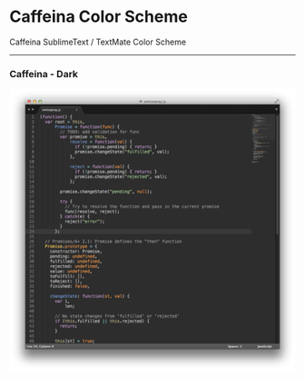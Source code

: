 Caffeina Color Scheme
=============

Caffeina SublimeText / TextMate Color Scheme

---

### Caffeina - Dark
![Caffeina Dark](caffeina-colorscheme-dark.png)